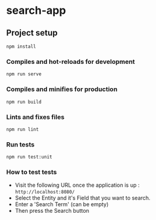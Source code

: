 # search-app

## Project setup

```
npm install
```

### Compiles and hot-reloads for development

```
npm run serve
```

### Compiles and minifies for production

```
npm run build
```

### Lints and fixes files

```
npm run lint
```

### Run tests

```
npm run test:unit
```

### How to test tests

- Visit the following URL once the application is up : `http://localhost:8080/`
- Select the Entity and it's Field that you want to search.
- Enter a 'Search Term' (can be empty)
- Then press the Search button
